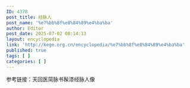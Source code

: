 ```yaml
---
ID: 4378
post_title: 经脉人
post_name: '%e7%bb%8f%e8%84%89%e4%ba%ba'
author: Editor
post_date: 2025-07-02 08:14:13
layout: encyclopedia
link: 'http://kege.org.cn/encyclopedia/%e7%bb%8f%e8%84%89%e4%ba%ba'
published: true
tags: [ ]
categories: [ ]
---
```

参考链接：天回医简脉书髹漆经脉人像